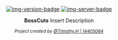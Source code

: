 <!--
BossCuts Documentation
By: Timothy. H | 14405064
-->

<div align="center">

<!-- Quick Links -->
[![img-version-badge]][git-repo]
[![img-server-badge]][git-server]

</div>

<!-- SectionStart: Body -->

<div align="center">

  **BossCuts** Insert Description

  <sub><i>Project created by <u>@Timothy.H | 14405064</u></i></sub>
</div>

<!--SectionEnd: Body -->

<!--
Repo References
-->
[git-repo]:https://github.com/timhow38/SwarmNet
[git-server]:https://laravel.com/
<!--
Link References
-->
[img-version-badge]:https://img.shields.io/badge/RELEASE-V1.0.4-blue?logo=github&style=for-the-badge
[img-server-badge]:https://img.shields.io/badge/FRAMEWORK-LARAVEL-brightgreen?logo=github&style=for-the-badge
